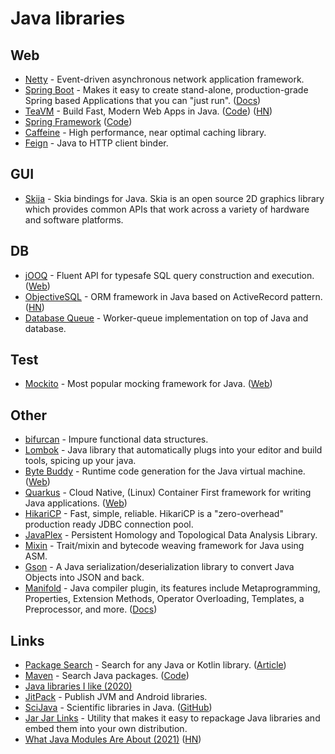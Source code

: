 # Java libraries

## Web

- [Netty](https://github.com/netty/netty) - Event-driven asynchronous network application framework.
- [Spring Boot](https://github.com/spring-projects/spring-boot) - Makes it easy to create stand-alone, production-grade Spring based Applications that you can "just run". ([Docs](https://spring.io/projects/spring-boot))
- [TeaVM](http://teavm.org/) - Build Fast, Modern Web Apps in Java. ([Code](https://github.com/konsoletyper/teavm)) ([HN](https://news.ycombinator.com/item?id=25978053))
- [Spring Framework](https://spring.io/projects/spring-framework) ([Code](https://github.com/spring-projects/spring-framework))
- [Caffeine](https://github.com/ben-manes/caffeine) - High performance, near optimal caching library.
- [Feign](https://github.com/OpenFeign/feign) - Java to HTTP client binder.

## GUI

- [Skija](https://github.com/JetBrains/skija) - Skia bindings for Java. Skia is an open source 2D graphics library which provides common APIs that work across a variety of hardware and software platforms.

## DB

- [jOOQ](https://github.com/jOOQ/jOOQ) - Fluent API for typesafe SQL query construction and execution. ([Web](https://www.jooq.org/))
- [ObjectiveSQL](https://github.com/braisdom/ObjectiveSql) - ORM framework in Java based on ActiveRecord pattern. ([HN](https://news.ycombinator.com/item?id=25170053))
- [Database Queue](https://github.com/yoomoney/db-queue) - Worker-queue implementation on top of Java and database.

## Test

- [Mockito](https://github.com/mockito/mockito) - Most popular mocking framework for Java. ([Web](https://site.mockito.org/))

## Other

- [bifurcan](https://github.com/lacuna/bifurcan) - Impure functional data structures.
- [Lombok](https://github.com/rzwitserloot/lombok) - Java library that automatically plugs into your editor and build tools, spicing up your java.
- [Byte Buddy](https://github.com/raphw/byte-buddy) - Runtime code generation for the Java virtual machine. ([Web](https://bytebuddy.net/#/))
- [Quarkus](https://github.com/quarkusio/quarkus) - Cloud Native, (Linux) Container First framework for writing Java applications. ([Web](https://quarkus.io/))
- [HikariCP](https://github.com/brettwooldridge/HikariCP) - Fast, simple, reliable. HikariCP is a "zero-overhead" production ready JDBC connection pool.
- [JavaPlex](https://github.com/appliedtopology/javaplex) - Persistent Homology and Topological Data Analysis Library.
- [Mixin](https://github.com/SpongePowered/Mixin) - Trait/mixin and bytecode weaving framework for Java using ASM.
- [Gson](https://github.com/google/gson) - A Java serialization/deserialization library to convert Java Objects into JSON and back.
- [Manifold](https://github.com/manifold-systems/manifold) - Java compiler plugin, its features include Metaprogramming, Properties, Extension Methods, Operator Overloading, Templates, a Preprocessor, and more. ([Docs](http://manifold.systems/))

## Links

- [Package Search](https://package-search.jetbrains.com/) - Search for any Java or Kotlin library. ([Article](https://blog.jetbrains.com/idea/2020/04/package-search-on-the-web))
- [Maven](https://search.maven.org/) - Search Java packages. ([Code](https://github.com/sonatype-nexus-community/search-maven-org/))
- [Java libraries I like (2020)](https://sizovs.net/2020/11/24/java-libraries-i-like/)
- [JitPack](https://jitpack.io/) - Publish JVM and Android libraries.
- [SciJava](https://scijava.org/) - Scientific libraries in Java. ([GitHub](https://github.com/scijava))
- [Jar Jar Links](https://github.com/shevek/jarjar) - Utility that makes it easy to repackage Java libraries and embed them into your own distribution.
- [What Java Modules Are About (2021)](https://inside.java/2021/09/10/what-are-modules-about/) ([HN](https://news.ycombinator.com/item?id=28489881))
